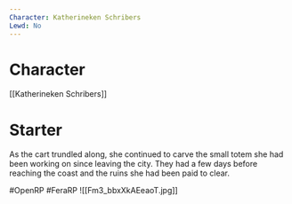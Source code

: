 ```yaml
---
Character: Katherineken Schribers
Lewd: No
---
```

# Character
[[Katherineken Schribers]]

# Starter
As the cart trundled along, she continued to carve the small totem she had been working on since leaving the city. They had a few days before reaching the coast and the ruins she had been paid to clear.  

#OpenRP #FeraRP 
![[Fm3_bbxXkAEeaoT.jpg]]